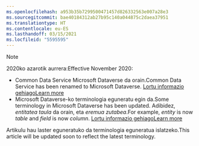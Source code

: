 ```yaml
---
ms.openlocfilehash: a953b35b7299500471457d826332563e007a28e3
ms.sourcegitcommit: bae40184312ab27b95c140a044875c2daea37951
ms.translationtype: HT
ms.contentlocale: eu-ES
ms.lasthandoff: 03/15/2021
ms.locfileid: "5595595"
---
```

> [!NOTE]
> <span data-ttu-id="f7bb8-101">2020ko azarotik aurrera:</span><span class="sxs-lookup"><span data-stu-id="f7bb8-101">Effective November 2020:</span></span>
> - <span data-ttu-id="f7bb8-102">Common Data Service Microsoft Dataverse da orain.</span><span class="sxs-lookup"><span data-stu-id="f7bb8-102">Common Data Service has been renamed to Microsoft Dataverse.</span></span> [<span data-ttu-id="f7bb8-103">Lortu informazio gehiago</span><span class="sxs-lookup"><span data-stu-id="f7bb8-103">Learn more</span></span>](https://aka.ms/PAuAppBlog)
> - <span data-ttu-id="f7bb8-104">Microsoft Dataverse-ko terminologia eguneratu egin da.</span><span class="sxs-lookup"><span data-stu-id="f7bb8-104">Some terminology in Microsoft Dataverse has been updated.</span></span> <span data-ttu-id="f7bb8-105">Adibidez, *entitatea* *taula* da orain, eta *eremua* *zutabea*.</span><span class="sxs-lookup"><span data-stu-id="f7bb8-105">For example, *entity* is now *table* and *field* is now *column*.</span></span> [<span data-ttu-id="f7bb8-106">Lortu informazio gehiago</span><span class="sxs-lookup"><span data-stu-id="f7bb8-106">Learn more</span></span>](/powerapps/maker/data-platform/data-platform-intro)
>
> <span data-ttu-id="f7bb8-107">Artikulu hau laster eguneratuko da terminologia eguneratua islatzeko.</span><span class="sxs-lookup"><span data-stu-id="f7bb8-107">This article will be updated soon to reflect the latest terminology.</span></span>